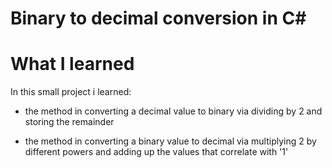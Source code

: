 # Binary to decimal conversion in C#

# What I learned
In this small project i learned:

- the method in converting a decimal value to binary via dividing by 2 and storing the remainder

- the method in converting a binary value to decimal via multiplying 2 by different powers and adding up the values that correlate with '1'

